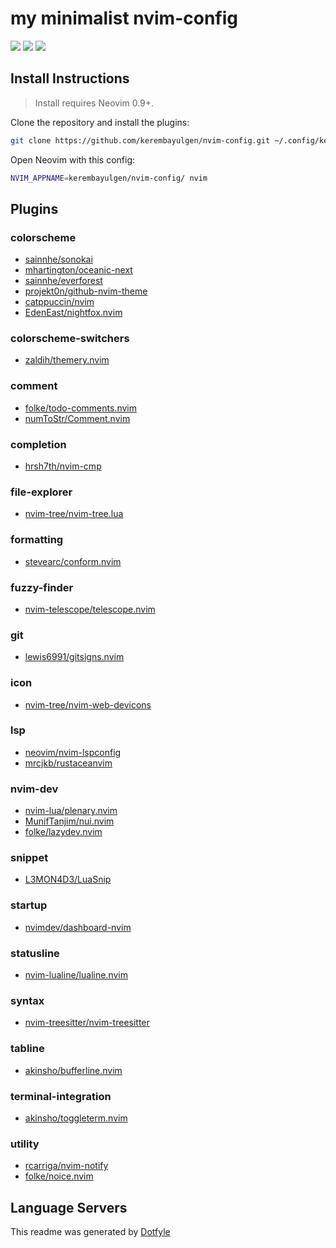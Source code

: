 # my minimalist nvim-config

<a href="https://dotfyle.com/kerembayulgen/nvim-config"><img src="https://dotfyle.com/kerembayulgen/nvim-config/badges/plugins?style=flat" /></a>
<a href="https://dotfyle.com/kerembayulgen/nvim-config"><img src="https://dotfyle.com/kerembayulgen/nvim-config/badges/leaderkey?style=flat" /></a>
<a href="https://dotfyle.com/kerembayulgen/nvim-config"><img src="https://dotfyle.com/kerembayulgen/nvim-config/badges/plugin-manager?style=flat" /></a>


## Install Instructions

 > Install requires Neovim 0.9+.

Clone the repository and install the plugins:

```sh
git clone https://github.com/kerembayulgen/nvim-config.git ~/.config/kerembayulgen/nvim-config
```

Open Neovim with this config:

```sh
NVIM_APPNAME=kerembayulgen/nvim-config/ nvim
```

## Plugins

### colorscheme

+ [sainnhe/sonokai](https://dotfyle.com/plugins/sainnhe/sonokai)
+ [mhartington/oceanic-next](https://dotfyle.com/plugins/mhartington/oceanic-next)
+ [sainnhe/everforest](https://dotfyle.com/plugins/sainnhe/everforest)
+ [projekt0n/github-nvim-theme](https://dotfyle.com/plugins/projekt0n/github-nvim-theme)
+ [catppuccin/nvim](https://dotfyle.com/plugins/catppuccin/nvim)
+ [EdenEast/nightfox.nvim](https://dotfyle.com/plugins/EdenEast/nightfox.nvim)
### colorscheme-switchers

+ [zaldih/themery.nvim](https://dotfyle.com/plugins/zaldih/themery.nvim)
### comment

+ [folke/todo-comments.nvim](https://dotfyle.com/plugins/folke/todo-comments.nvim)
+ [numToStr/Comment.nvim](https://dotfyle.com/plugins/numToStr/Comment.nvim)
### completion

+ [hrsh7th/nvim-cmp](https://dotfyle.com/plugins/hrsh7th/nvim-cmp)
### file-explorer

+ [nvim-tree/nvim-tree.lua](https://dotfyle.com/plugins/nvim-tree/nvim-tree.lua)
### formatting

+ [stevearc/conform.nvim](https://dotfyle.com/plugins/stevearc/conform.nvim)
### fuzzy-finder

+ [nvim-telescope/telescope.nvim](https://dotfyle.com/plugins/nvim-telescope/telescope.nvim)
### git

+ [lewis6991/gitsigns.nvim](https://dotfyle.com/plugins/lewis6991/gitsigns.nvim)
### icon

+ [nvim-tree/nvim-web-devicons](https://dotfyle.com/plugins/nvim-tree/nvim-web-devicons)
### lsp

+ [neovim/nvim-lspconfig](https://dotfyle.com/plugins/neovim/nvim-lspconfig)
+ [mrcjkb/rustaceanvim](https://dotfyle.com/plugins/mrcjkb/rustaceanvim)
### nvim-dev

+ [nvim-lua/plenary.nvim](https://dotfyle.com/plugins/nvim-lua/plenary.nvim)
+ [MunifTanjim/nui.nvim](https://dotfyle.com/plugins/MunifTanjim/nui.nvim)
+ [folke/lazydev.nvim](https://dotfyle.com/plugins/folke/lazydev.nvim)
### snippet

+ [L3MON4D3/LuaSnip](https://dotfyle.com/plugins/L3MON4D3/LuaSnip)
### startup

+ [nvimdev/dashboard-nvim](https://dotfyle.com/plugins/nvimdev/dashboard-nvim)
### statusline

+ [nvim-lualine/lualine.nvim](https://dotfyle.com/plugins/nvim-lualine/lualine.nvim)
### syntax

+ [nvim-treesitter/nvim-treesitter](https://dotfyle.com/plugins/nvim-treesitter/nvim-treesitter)
### tabline

+ [akinsho/bufferline.nvim](https://dotfyle.com/plugins/akinsho/bufferline.nvim)
### terminal-integration

+ [akinsho/toggleterm.nvim](https://dotfyle.com/plugins/akinsho/toggleterm.nvim)
### utility

+ [rcarriga/nvim-notify](https://dotfyle.com/plugins/rcarriga/nvim-notify)
+ [folke/noice.nvim](https://dotfyle.com/plugins/folke/noice.nvim)
## Language Servers



 This readme was generated by [Dotfyle](https://dotfyle.com)
